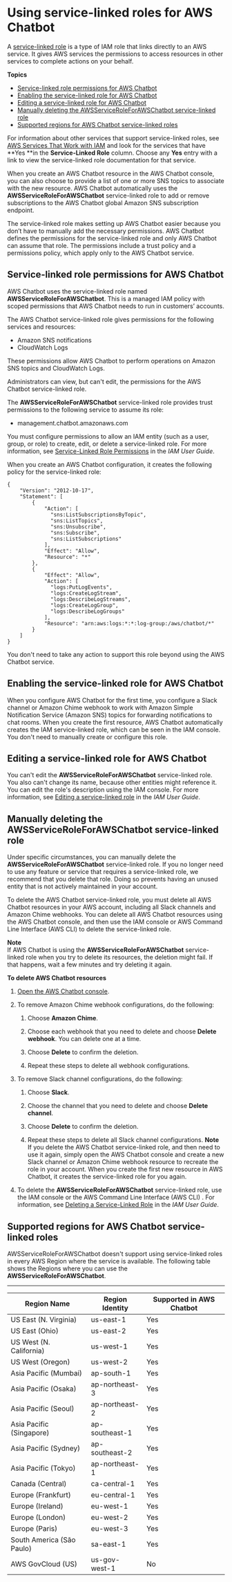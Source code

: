 # Using service\-linked roles for AWS Chatbot<a name="using-service-linked-roles"></a>

A [service\-linked role](https://docs.aws.amazon.com/IAM/latest/UserGuide/using-service-linked-roles.html) is a type of IAM role that links directly to an AWS service\. It gives AWS services the permissions to access resources in other services to complete actions on your behalf\.

**Topics**
+ [Service\-linked role permissions for AWS Chatbot](#slr-permissions)
+ [Enabling the service\-linked role for AWS Chatbot](#create-slr)
+ [Editing a service\-linked role for AWS Chatbot](#edit-slr)
+ [Manually deleting the AWSServiceRoleForAWSChatbot service\-linked role](#delete-slr)
+ [Supported regions for AWS Chatbot service\-linked roles](#slr-regions)

For information about other services that support service\-linked roles, see [AWS Services That Work with IAM](https://docs.aws.amazon.com/IAM/latest/UserGuide/reference_aws-services-that-work-with-iam.html) and look for the services that have **Yes **in the **Service\-Linked Role** column\. Choose any **Yes** entry with a link to view the service\-linked role documentation for that service\.

When you create an AWS Chatbot resource in the AWS Chatbot console, you can also choose to provide a list of one or more SNS topics to associate with the new resource\. AWS Chatbot automatically uses the **AWSServiceRoleForAWSChatbot** service\-linked role to add or remove subscriptions to the AWS Chatbot global Amazon SNS subscription endpoint\.

The service\-linked role makes setting up AWS Chatbot easier because you don’t have to manually add the necessary permissions\. AWS Chatbot defines the permissions for the service\-linked role and only AWS Chatbot can assume that role\. The permissions include a trust policy and a permissions policy, which apply only to the AWS Chatbot service\. 

## Service\-linked role permissions for AWS Chatbot<a name="slr-permissions"></a>

AWS Chatbot uses the service\-linked role named **AWSServiceRoleForAWSChatbot**\. This is a managed IAM policy with scoped permissions that AWS Chatbot needs to run in customers’ accounts\.

The AWS Chatbot service\-linked role gives permissions for the following services and resources:
+ Amazon SNS notifications
+ CloudWatch Logs

These permissions allow AWS Chatbot to perform operations on Amazon SNS topics and CloudWatch Logs\.

Administrators can view, but can't edit, the permissions for the AWS Chatbot service\-linked role\.

The **AWSServiceRoleForAWSChatbot** service\-linked role provides trust permissions to the following service to assume its role:
+ management\.chatbot\.amazonaws\.com

You must configure permissions to allow an IAM entity \(such as a user, group, or role\) to create, edit, or delete a service\-linked role\. For more information, see [Service\-Linked Role Permissions](https://docs.aws.amazon.com/IAM/latest/UserGuide/using-service-linked-roles.html#service-linked-role-permissions) in the *IAM User Guide*\.

When you create an AWS Chatbot configuration, it creates the following policy for the service\-linked role:

```
{
    "Version": "2012-10-17",
    "Statement": [
        {
            "Action": [
              "sns:ListSubscriptionsByTopic",
              "sns:ListTopics",
              "sns:Unsubscribe",
              "sns:Subscribe",
              "sns:ListSubscriptions"
            ],
            "Effect": "Allow",
            "Resource": "*"
        },
        {
            "Effect": "Allow",
            "Action": [
              "logs:PutLogEvents",
              "logs:CreateLogStream",
              "logs:DescribeLogStreams",
              "logs:CreateLogGroup",
              "logs:DescribeLogGroups"
            ],
            "Resource": "arn:aws:logs:*:*:log-group:/aws/chatbot/*"
        }
    ]
}
```

You don't need to take any action to support this role beyond using the AWS Chatbot service\. 

## Enabling the service\-linked role for AWS Chatbot<a name="create-slr"></a>

When you configure AWS Chatbot for the first time, you configure a Slack channel or Amazon Chime webhook to work with Amazon Simple Notification Service \(Amazon SNS\) topics for forwarding notifications to chat rooms\. When you create the first resource, AWS Chatbot automatically creates the IAM service\-linked role, which can be seen in the IAM console\. You don't need to manually create or configure this role\. 

## Editing a service\-linked role for AWS Chatbot<a name="edit-slr"></a>

You can't edit the **AWSServiceRoleForAWSChatbot** service\-linked role\. You also can't change its name, because other entities might reference it\. You can edit the role's description using the IAM console\. For more information, see [Editing a service\-linked role](https://docs.aws.amazon.com/IAM/latest/UserGuide/using-service-linked-roles.html#edit-service-linked-role) in the *IAM User Guide*\.

## Manually deleting the AWSServiceRoleForAWSChatbot service\-linked role<a name="delete-slr"></a>

Under specific circumstances, you can manually delete the **AWSServiceRoleForAWSChatbot** service\-linked role\. If you no longer need to use any feature or service that requires a service\-linked role, we recommend that you delete that role\. Doing so prevents having an unused entity that is not actively maintained in your account\.

To delete the AWS Chatbot service\-linked role, you must delete all AWS Chatbot resources in your AWS account, including all Slack channels and Amazon Chime webhooks\. You can delete all AWS Chatbot resources using the AWS Chatbot console, and then use the IAM console or AWS Command Line Interface \(AWS CLI\) to delete the service\-linked role\. 

**Note**  
If AWS Chatbot is using the **AWSServiceRoleForAWSChatbot** service\-linked role when you try to delete its resources, the deletion might fail\. If that happens, wait a few minutes and try deleting it again\.

**To delete AWS Chatbot resources**

1. [Open the AWS Chatbot console](https://us-east-2.console.aws.amazon.com/chatbot/home?region=us-east-2#/chat-clients)\.

1. To remove Amazon Chime webhook configurations, do the following:

   1. Choose **Amazon Chime**\.

   1. Choose each webhook that you need to delete and choose **Delete webhook**\. You can delete one at a time\.

   1. Choose **Delete** to confirm the deletion\.

   1. Repeat these steps to delete all webhook configurations\.

1. To remove Slack channel configurations, do the following:

   1. Choose **Slack**\.

   1. Choose the channel that you need to delete and choose **Delete channel**\.

   1. Choose **Delete** to confirm the deletion\.

   1. Repeat these steps to delete all Slack channel configurations\.
**Note**  
If you delete the AWS Chatbot service\-linked role, and then need to use it again, simply open the AWS Chatbot console and create a new Slack channel or Amazon Chime webhook resource to recreate the role in your account\. When you create the first new resource in AWS Chatbot, it creates the service\-linked role for you again\. 

1. To delete the **AWSServiceRoleForAWSChatbot** service\-linked role, use the IAM console or the AWS Command Line Interface \(AWS CLI\) \. For information, see [Deleting a Service\-Linked Role](https://docs.aws.amazon.com/IAM/latest/UserGuide/using-service-linked-roles.html#delete-service-linked-role) in the *IAM User Guide*\.

## Supported regions for AWS Chatbot service\-linked roles<a name="slr-regions"></a>

AWSServiceRoleForAWSChatbot doesn't support using service\-linked roles in every AWS Region where the service is available\. The following table shows the Regions where you can use the **AWSServiceRoleForAWSChatbot**\.


****  

| Region Name | Region Identity | Supported in AWS Chatbot | 
| --- | --- | --- | 
| US East \(N\. Virginia\) | us\-east\-1 | Yes | 
| US East \(Ohio\) | us\-east\-2 | Yes | 
| US West \(N\. California\) | us\-west\-1 | Yes | 
| US West \(Oregon\) | us\-west\-2 | Yes | 
| Asia Pacific \(Mumbai\) | ap\-south\-1 | Yes | 
| Asia Pacific \(Osaka\) | ap\-northeast\-3 | Yes | 
| Asia Pacific \(Seoul\) | ap\-northeast\-2 | Yes | 
| Asia Pacific \(Singapore\) | ap\-southeast\-1 | Yes | 
| Asia Pacific \(Sydney\) | ap\-southeast\-2 | Yes | 
| Asia Pacific \(Tokyo\) | ap\-northeast\-1 | Yes | 
| Canada \(Central\) | ca\-central\-1 | Yes | 
| Europe \(Frankfurt\) | eu\-central\-1 | Yes | 
| Europe \(Ireland\) | eu\-west\-1 | Yes | 
| Europe \(London\) | eu\-west\-2 | Yes | 
| Europe \(Paris\) | eu\-west\-3 | Yes | 
| South America \(São Paulo\) | sa\-east\-1 | Yes | 
| AWS GovCloud \(US\) | us\-gov\-west\-1 | No | 